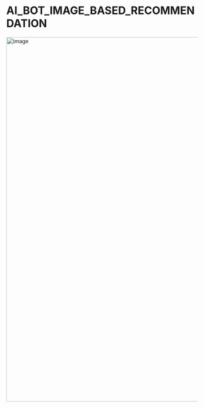 # AI_BOT_IMAGE_BASED_RECOMMENDATION

<img width="959" alt="image" src="https://user-images.githubusercontent.com/121669357/210062371-65ae81b2-f214-4fb7-9e8e-078fe1456ec1.png">
